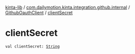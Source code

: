 [kinta-lib](../../index.md) / [com.dailymotion.kinta.integration.github.internal](../index.md) / [GithubOauthClient](index.md) / [clientSecret](./client-secret.md)

# clientSecret

`val clientSecret: `[`String`](https://kotlinlang.org/api/latest/jvm/stdlib/kotlin/-string/index.html)